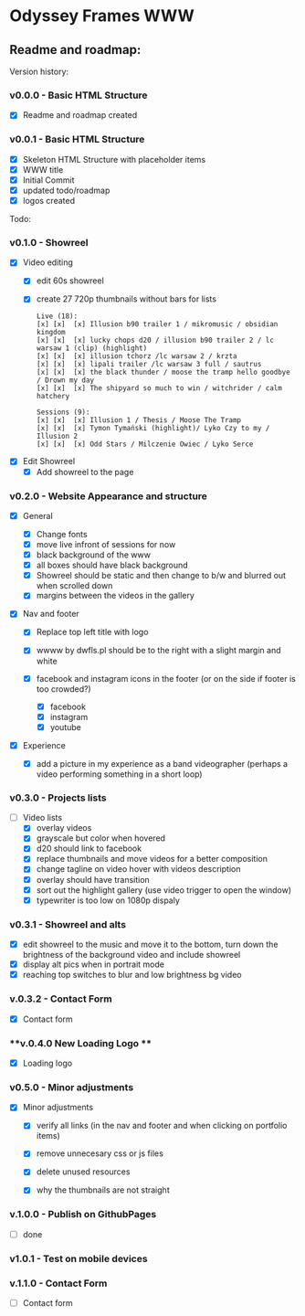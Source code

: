 # Odyssey Frames WWW 
## Readme and roadmap:

Version history:

### **v0.0.0 - Basic HTML Structure**
- [x] Readme and roadmap created

### **v0.0.1 - Basic HTML Structure**
- [x] Skeleton HTML Structure with placeholder items
- [x] WWW title
- [x] Initial Commit
- [x] updated todo/roadmap
- [x] logos created

Todo:

### **v0.1.0 - Showreel**

- [x] Video editing
  - [x] edit 60s showreel
  - [x] create 27 720p thumbnails without bars for lists

        Live (18):
        [x] [x]  [x] Illusion b90 trailer 1 / mikromusic / obsidian kingdom
        [x] [x]  [x] lucky chops d20 / illusion b90 trailer 2 / lc warsaw 1 (clip) (highlight) 
        [x] [x]  [x] illusion tchorz /lc warsaw 2 / krzta
        [x] [x]  [x] lipali trailer /lc warsaw 3 full / sautrus
        [x] [x]  [x] the black thunder / moose the tramp hello goodbye / Drown my day    
        [x] [x]  [x] The shipyard so much to win / witchrider / calm hatchery

        Sessions (9): 
        [x] [x]  [x] Illusion 1 / Thesis / Moose The Tramp 
        [x] [x]  [x] Tymon Tymański (highlight)/ Lyko Czy to my / Illusion 2    
        [x] [x]  [x] Odd Stars / Milczenie Owiec / Lyko Serce
    


- [x] Edit Showreel
  - [x] Add showreel to the page

### **v0.2.0 - Website Appearance and structure**

- [x] General  
  
  - [x] Change fonts
  - [x] move live infront of sessions for now
  - [x] black  background of the www
  - [x] all boxes should have black background  
  - [x] Showreel should be static and then change to b/w and blurred out when scrolled down
  - [x] margins between the videos  in the gallery

- [x] Nav and footer
  - [x] Replace top left title with logo
  - [x] wwww by dwfls.pl should be to the right with a slight margin and white
  
  - [x] facebook and instagram icons in the footer (or on the side if footer is too crowded?)
    - [x] facebook
    - [x] instagram
    - [x] youtube

- [x] Experience
  - [x] add a picture in my experience as a band videographer (perhaps a video performing something in a short loop)

### **v0.3.0 - Projects lists**

- [ ] Video lists 
  - [x] overlay videos
  - [x] grayscale but color when hovered
  - [x] d20 should link to facebook
  - [x] replace thumbnails and move videos for a better composition
  - [x] change tagline on video hover with videos description
  - [x] overlay should have transition
  - [x] sort out the highlight gallery (use video trigger to open the window)
  - [x] typewriter is too low on 1080p dispaly

### **v0.3.1 - Showreel and alts**
  - [x] edit showreel to the music and move it to the bottom, turn down the brightness of the background video and include showreel 
  - [x] display alt pics when in portrait mode
  - [x] reaching top switches to blur and low brightness bg video

### **v.0.3.2 - Contact Form**
- [x] Contact form

### **v.0.4.0 New Loading Logo **
- [x] Loading logo

### **v0.5.0 - Minor adjustments**
 
- [x] Minor adjustments
  - [x] verify all links (in the nav and footer and when clicking on portfolio items)
  - [x] remove unnecesary css or js files
  - [x] delete unused resources  
  - [x] why the thumbnails are not straight


### **v.1.0.0 - Publish on GithubPages**

- [ ] done

### **v1.0.1 - Test on mobile devices**

### **v.1.1.0 - Contact Form**
- [ ] Contact form




  